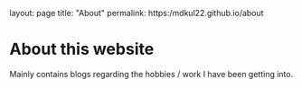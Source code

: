 layout: page
title: "About"
permalink: https:/mdkul22.github.io/about

# About this website
Mainly contains blogs regarding the hobbies / work I have been getting into. 
